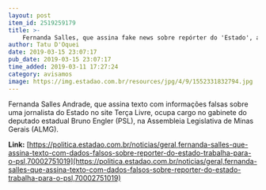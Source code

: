 ```yaml
---
layout: post
item_id: 2519259179
title: >-
    Fernanda Salles, que assina fake news sobre repórter do 'Estado', assessora deputado do PSL
author: Tatu D'Oquei
date: 2019-03-15 23:07:17
pub_date: 2019-03-15 23:07:17
time_added: 2019-03-11 17:27:24
category: avisamos
image: https://img.estadao.com.br/resources/jpg/4/9/1552331832794.jpg
---
```


Fernanda Salles Andrade, que assina texto com informações falsas sobre uma jornalista do Estado no site Terça Livre, ocupa cargo no gabinete do deputado estadual Bruno Engler (PSL), na Assembleia Legislativa de Minas Gerais (ALMG).

**Link:** [https://politica.estadao.com.br/noticias/geral,fernanda-salles-que-assina-texto-com-dados-falsos-sobre-reporter-do-estado-trabalha-para-o-psl,70002751019](https://politica.estadao.com.br/noticias/geral,fernanda-salles-que-assina-texto-com-dados-falsos-sobre-reporter-do-estado-trabalha-para-o-psl,70002751019)


